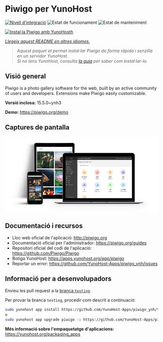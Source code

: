 <!--
N.B.: Aquest README ha estat generat automàticament per <https://github.com/YunoHost/apps/tree/master/tools/readme_generator>
NO s'ha de modificar manualment.
-->

# Piwigo per YunoHost

[![Nivell d'integració](https://apps.yunohost.org/badge/integration/piwigo)](https://ci-apps.yunohost.org/ci/apps/piwigo/)
![Estat de funcionament](https://apps.yunohost.org/badge/state/piwigo)
![Estat de manteniment](https://apps.yunohost.org/badge/maintained/piwigo)

[![Instal·la Piwigo amb YunoHosth](https://install-app.yunohost.org/install-with-yunohost.svg)](https://install-app.yunohost.org/?app=piwigo)

*[Llegeix aquest README en altres idiomes.](./ALL_README.md)*

> *Aquest paquet et permet instal·lar Piwigo de forma ràpida i senzilla en un servidor YunoHost.*  
> *Si no tens YunoHost, consulta [la guia](https://yunohost.org/install) per saber com instal·lar-lo.*

## Visió general

Piwigo is a photo gallery software for the web, built by an active community of users and developers. Extensions make Piwigo easily customizable.


**Versió inclosa:** 15.5.0~ynh3

**Demo:** <https://piwigo.org/demo>

## Captures de pantalla

![Captures de pantalla de Piwigo](./doc/screenshots/screenshot_Piwigo.jpg)

## Documentació i recursos

- Lloc web oficial de l'aplicació: <http://piwigo.org>
- Documentació oficial per l'administrador: <https://piwigo.org/guides>
- Repositori oficial del codi de l'aplicació: <https://github.com/Piwigo/Piwigo>
- Botiga YunoHost: <https://apps.yunohost.org/app/piwigo>
- Reportar un error: <https://github.com/YunoHost-Apps/piwigo_ynh/issues>

## Informació per a desenvolupadors

Envieu les pull request a la [branca `testing`](https://github.com/YunoHost-Apps/piwigo_ynh/tree/testing).

Per provar la branca `testing`, procedir com descrit a continuació:

```bash
sudo yunohost app install https://github.com/YunoHost-Apps/piwigo_ynh/tree/testing --debug
o
sudo yunohost app upgrade piwigo -u https://github.com/YunoHost-Apps/piwigo_ynh/tree/testing --debug
```

**Més informació sobre l'empaquetatge d'aplicacions:** <https://yunohost.org/packaging_apps>
